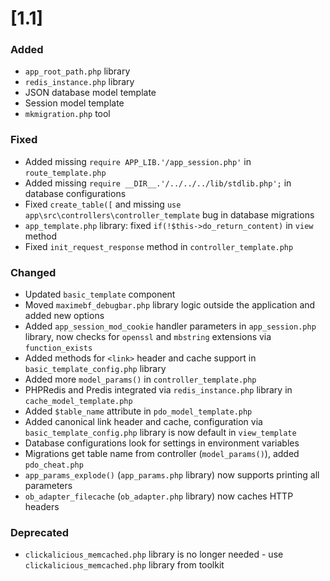 # [1.1]

### Added

- `app_root_path.php` library
- `redis_instance.php` library
- JSON database model template
- Session model template
- `mkmigration.php` tool

### Fixed

- Added missing `require APP_LIB.'/app_session.php'` in `route_template.php`
- Added missing `require __DIR__.'/../../../lib/stdlib.php';` in database configurations
- Fixed `create_table([` and missing `use app\src\controllers\controller_template` bug in database migrations
- `app_template.php` library: fixed `if(!$this->do_return_content)` in `view` method
- Fixed `init_request_response` method in `controller_template.php`

### Changed

- Updated `basic_template` component
- Moved `maximebf_debugbar.php` library logic outside the application and added new options
- Added `app_session_mod_cookie` handler parameters in `app_session.php` library, now checks for `openssl` and `mbstring` extensions via `function_exists`
- Added methods for `<link>` header and cache support in `basic_template_config.php` library
- Added more `model_params()` in `controller_template.php`
- PHPRedis and Predis integrated via `redis_instance.php` library in `cache_model_template.php`
- Added `$table_name` attribute in `pdo_model_template.php`
- Added canonical link header and cache, configuration via `basic_template_config.php` library is now default in `view_template`
- Database configurations look for settings in environment variables
- Migrations get table name from controller (`model_params()`), added `pdo_cheat.php`
- `app_params_explode()` (`app_params.php` library) now supports printing all parameters
- `ob_adapter_filecache` (`ob_adapter.php` library) now caches HTTP headers

### Deprecated

- `clickalicious_memcached.php` library is no longer needed - use `clickalicious_memcached.php` library from toolkit
